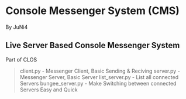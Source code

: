 # Console Messenger System (CMS)
By JuNi4

## Live Server Based Console Messenger System
Part of CLOS

> client.py - Messenger Client, Basic Sending & Reciving
> server.py - Messenger Server, Basic Server
> list_server.py - List all connected Servers
> bungee_server.py - Make Switching between connected Servers Easy and Quick